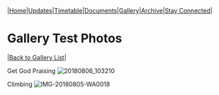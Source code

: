 |[Home](https://dallam1.github.io/)|[Updates](https://dallam1.github.io/updates)|[Timetable](https://dallam1.github.io/timetable)|[Documents](https://dallam1.github.io/documents)|[Gallery](https://dallam1.github.io/gallery)|[Archive](https://dallam1.github.io/archive)|[Stay Connected](https://dallam1.github.io/stayconnected)|

# Gallery Test Photos

|[Back to Gallery List](https://dallam1.github.io/galleryview)|

Get God Praising
![20180806_103210](https://user-images.githubusercontent.com/67221785/85921695-dc01a080-b875-11ea-94c4-b4bb7704c741.jpg)

Climbing
![IMG-20180805-WA0018](https://user-images.githubusercontent.com/67221785/85921710-094e4e80-b876-11ea-8002-eb0f56d086b1.jpg)
